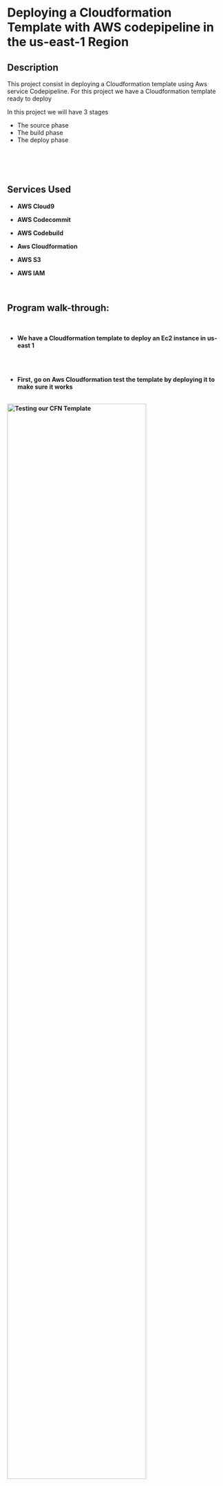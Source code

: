 # Deploying a Cloudformation Template with AWS codepipeline in the us-east-1 Region





<h2>Description</h2>
This project consist in deploying a Cloudformation template using Aws service Codepipeline. For this project we have a Cloudformation template ready to deploy

In this project we will have 3 stages
- The source phase
- The build phase
- The deploy phase
<br />
<br />
<br />



<h2>Services Used </h2>


- <b>AWS Cloud9</b>

- <b>AWS Codecommit</b>

- <b>AWS Codebuild</b>

- <b>Aws Cloudformation</b>

- <b>AWS S3</b>

- <b>AWS IAM </b> 
<br />



<h2>Program walk-through:</h2>

<p align="center">

 <br />

- <b> We have a Cloudformation template to deploy an Ec2 instance in us-east 1 <br/>
<br />
<br />

- <b> First, go on Aws Cloudformation test the template by deploying it to make sure it works
<br />


<img src="https://i.imgur.com/P0rc8GA.png" height="80%" width="80%" alt="Testing our CFN Template"/>

<img src="https://i.imgur.com/EPUWkfi.png" height="80%" width="80%" alt="Testing our CFN Template"/>





<br />
<br />




 <b> Setup the test environment
- Using Aws Cloud9, create a testing environment by deploying an ec2 instance and connect to it
- Define your requirement such as instance type, Network setting

  <img src="https://i.imgur.com/ZKkjw9D.png" height="80%" width="80%" alt="Create static website steps"/>




<br />
<br />

Once created, connect to the instance 

Using the terminal, check for CLI access using command aws --version

Create a folder that will contain your code/cfn template and cd into it

 <img src="https://i.imgur.com/bljygUM.png" height="80%" width="80%" alt="Create static website steps"/>


<br />
<br />


in the new folder upload the template

Create a file and upload your template


<br />
<br />

The new file created, test the file with a cfn-lint

first verify the version of python using command python3 --version

install cfn-lint using command "pip install cfn-lint"

 <img src="https://i.imgur.com/Wfn3XAj.png" height="80%" width="80%" alt="Create static website steps"/>






</p>
<br />
<br />




- <b> Test the file with cfn-lint installed using the command: cfn-lint < name of the file >

If there's no return, it means your template do not contain any error and your are good for the next step


 <img src="https://i.imgur.com/bUzT46f.png" height="80%" width="80%" alt="Create static website steps"/>
 
<br />
<br />



- <b> On Aws Codecommit, create a repository for the source stage of the pipeline


<img src="https://i.imgur.com/TpTiC7F.png" height="80%" width="80%" alt="Create static website steps"/>
<br />
<br />

- <b> Clone the repository and cd into it
- Copy the file in the repo
- stage the file, use the command git commit -m"" to commit, push the file


<img src="https://i.imgur.com/magndO8.png" height="80%" width="80%" alt="Create static website steps"/>
  

<img src="https://i.imgur.com/j2kxxoi.png" height="80%" width="80%" alt="Create static website steps"/>
   
  


<br />

<br />



- <b> On Codepipeline create a pipeline
<br />
<br />


- <b> Choose the source stage
  in this case Codecommit is the source



<img src="https://i.imgur.com/8KNEYPz.png" height="80%" width="80%" alt="Create static website steps"/>
<br />
<br />

<img src="https://i.imgur.com/GF18jlK.png" height="80%" width="80%" alt="Create static website steps"/>

<br />

<br />


- <b> Add a build stage
<br />

<img src="https://i.imgur.com/a4Ug7NM.png" height="80%" width="80%" alt="Create static website steps"/>
<br />


- <b> < For Project name select create project

  Select the environment to work with

  Under buildspec setting select: Use a buildspec file
<br />
<br />

<img src="https://i.imgur.com/R05b0SU.png" height="80%" width="80%" alt="Create static website steps"/>

<br />

<img src="https://i.imgur.com/e91mk2S.png" height="80%" width="80%" alt="Create static website steps"/>

<br />

<img src="https://i.imgur.com/acA6K82.png" height="80%" width="80%" alt="Create static website steps"/>






- <b> Add a deploy stage

setup the deploy stage by choosing the deploy provider. in this case Cloudformation

our test deploy stage Region is eu-west-3 (Paris)

Under Template
select Artifact name and define the name as the file artifact template created (that will be created on s3) 

<img src="https://i.imgur.com/PHVWWr6.png" height="80%" width="80%" alt="Create static website steps"/>
<br />
<br />

Define IAM role

Define output file name

Review and Create Pipeline


At this point the pipeline must have failed because of missing elements


- <b> Creating the buildspec file

On S3 create a bucket to host the cloudformation package artificat needed to advance on the build stage
  Based on requierements, create buildspec as a yaml file
  on Aws cloud9 create buildspec.yaml file and push to Aws codecommit



<img src="https://i.imgur.com/GGs7oET.png" height="80%" width="80%" alt="Create static website steps"/>
<br />
<br />

- <b> Deploy stage

- First deployment to Paris region

  make sure to fix all overwrite settings

  release changes



  Approve the 
- <b> Create image of the instance and test it





<!--
 ```diff
- text in red
+ text in green
! text in orange
# text in gray
@@ text in purple (and bold)@@
```
--!>
